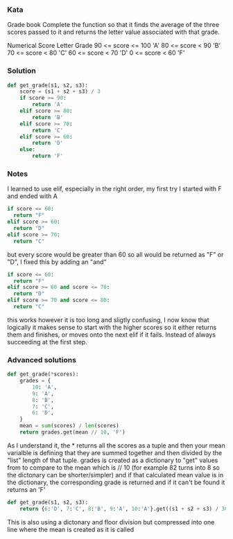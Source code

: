 ### Kata
Grade book
Complete the function so that it finds the average of the three scores passed to it and returns the letter value associated with that grade.

Numerical Score	Letter Grade
90 <= score <= 100	'A'
80 <= score < 90	'B'
70 <= score < 80	'C'
60 <= score < 70	'D'
0 <= score < 60	'F'

### Solution
```Python
def get_grade(s1, s2, s3):
    score = (s1 + s2 + s3) / 3
    if score >= 90:
        return 'A'
    elif score >= 80:
        return 'B'
    elif score >= 70:
        return 'C'
    elif score >= 60:
        return 'D'
    else:
        return 'F'
  ```

### Notes

I learned to use elif, especially in the right order, my first try I started with F and ended with A
```Python
if score <= 60:
  return "F"
elif score >= 60:
  return "D"
elif score >= 70:
  return "C"
```
but every score would be greater than 60 so all would be returned as "F" or "D", I fixed this by adding an "and"
```Python
if score <= 60:
  return "F"
elif score >= 60 and score <= 70:
  return "D"
elif score >= 70 and score <= 80:
  return "C"
```
this works however it is too long and sligtly confusing, I now know that logically it makes sense to start with the higher scores so it either returns them and finishes, or moves onto the next elif if it fails. Instead of always succeeding at the first step.

### Advanced solutions 

```Python
def get_grade(*scores):
    grades = {
        10: 'A',
        9: 'A',
        8: 'B',
        7: 'C',
        6: 'D',
    }
    mean = sum(scores) / len(scores)
    return grades.get(mean // 10, 'F')
```
As I understand it, the * returns all the scores as a tuple and then your mean varialble is defining that they are summed together and then divided by the "list" length of that tuple.
grades is created as a dictionary to "get" values from to compare to the mean which is // 10 (for example 82 turns into 8 so the dictonary can be shorter/simpler) and if that calculated mean value is in the dictionary, the corresponding grade is returned and if it can't be found it returns an 'F'

```Python
def get_grade(s1, s2, s3):
    return {6:'D', 7:'C', 8:'B', 9:'A', 10:'A'}.get((s1 + s2 + s3) / 30, 'F')
```
This is also using a dictonary and floor division but compressed into one line where the mean is created as it is called 
